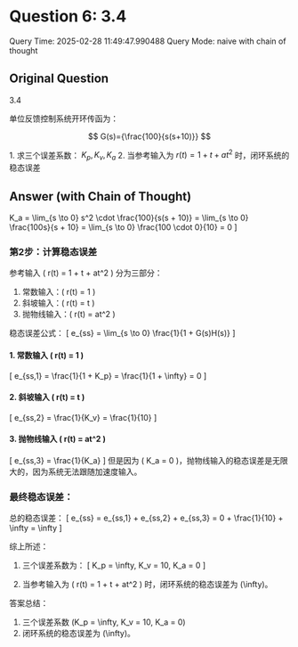 # Question 6: 3.4

Query Time: 2025-02-28 11:49:47.990488
Query Mode: naive with chain of thought

## Original Question
3.4  

单位反馈控制系统开环传函为：  

$$
G(s)={\frac{100}{s(s+10)}}
$$  

$1.$ 求三个误差系数： $K_{p},K_{v},K_{a}$ 2. 当参考输入为 $\textstyle r(t)=1+t+a t^{2}$ 时，闭环系统的稳态误差

## Answer (with Chain of Thought)
K_a = \lim_{s \to 0} s^2 \cdot \frac{100}{s(s + 10)} = \lim_{s \to 0} \frac{100s}{s + 10} = \lim_{s \to 0} \frac{100 \cdot 0}{10} = 0 \]

### 第2步：计算稳态误差

参考输入 \( r(t) = 1 + t + at^2 \) 分为三部分：
1. 常数输入：\( r(t) = 1 \)
2. 斜坡输入：\( r(t) = t \)
3. 抛物线输入：\( r(t) = at^2 \)

稳态误差公式：
\[ e_{ss} = \lim_{s \to 0} \frac{1}{1 + G(s)H(s)} \]

#### 1. 常数输入 \( r(t) = 1 \)

\[ e_{ss,1} = \frac{1}{1 + K_p} = \frac{1}{1 + \infty} = 0 \]

#### 2. 斜坡输入 \( r(t) = t \)

\[ e_{ss,2} = \frac{1}{K_v} = \frac{1}{10} \]

#### 3. 抛物线输入 \( r(t) = at^2 \)

\[ e_{ss,3} = \frac{1}{K_a} \]
但是因为 \( K_a = 0 \)，抛物线输入的稳态误差是无限大的，因为系统无法跟随加速度输入。

### 最终稳态误差：

总的稳态误差：
\[ e_{ss} = e_{ss,1} + e_{ss,2} + e_{ss,3} = 0 + \frac{1}{10} + \infty = \infty \]

综上所述：

1. 三个误差系数为：
   \[ K_p = \infty, K_v = 10, K_a = 0 \]

2. 当参考输入为 \( r(t) = 1 + t + at^2 \) 时，闭环系统的稳态误差为 \(\infty\)。

答案总结：

1. 三个误差系数 \(K_p = \infty, K_v = 10, K_a = 0\)
2. 闭环系统的稳态误差为 \(\infty\)。